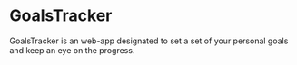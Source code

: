 # GoalsTracker

GoalsTracker is an web-app designated to set a set of your personal goals and keep an eye on the progress.
